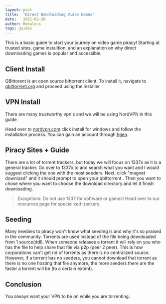 ```yaml
---
layout: post
title:  "Direct Downloading Video Games"
date:   2021-02-20
author: Rekulous
tags: guides
---
```


This is a basic guide to start your journey on video game piracy! Starting at trusted sites, game installtion, and an explanation on why direct downloading games is popular and accessible.

## Client Install
QBittorent is an open source bittorrent client. To install it, navigate to [qbittorrent.org](https://www.qbittorrent.org/download.php) and proceed using the installer

## VPN Install
There are many trustworthy vpn's and we will be using NordVPN in this guide

Head over to [nordvpn.com](https://nordvpn.com/download/) click install for windows and follow the installation process. You can gain an account through [hgen](https://www.h-gen.xyz/).

## Piracy Sites + Guide
There are a lot of torrent trackers, but today we will focus on 1337x as it is a general tracker. Go over to 1337x.to and search what you want and I would suggest clicking the one with the most seeders. Next, click "magnet download" and it should prompt to open your qbittorrent . Then you want to chose where you want to choose the download directory and let it finish downloading.

> *Exceptions*: Do not use 1337 for software or games! Head over to our resources page for specialized trackers.

## Seeding
Many newbies to piracy won't know what seeding is and why it's so praised in the community. Torrents are used instead of the file being downloaded from 1 source(ddl). When someone releases a torrent it will rely on you who has the file to help share that file via p2p (peer 2 peer). This is how corporations can't get rid of torrents as there is no centralized source. However, if a torrent has no seeders, you cannot download that torrent as there is no one hosting that file anymore, the more seeders there are the faster a torrent will be (to a certain extent).

## Conclusion
You always want your VPN to be on while you are torrenting.
